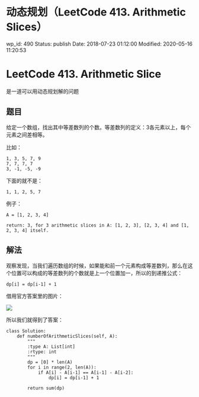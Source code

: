 # 动态规划（LeetCode 413. Arithmetic Slices）


wp_id: 490
Status: publish
Date: 2018-07-23 01:12:00
Modified: 2020-05-16 11:20:53


# LeetCode 413. Arithmetic Slice

是一道可以用动态规划解的问题

## 题目

给定一个数组，找出其中等差数列的个数。等差数列的定义：3各元素以上，每个元素之间差相等。

比如：

```
1, 3, 5, 7, 9
7, 7, 7, 7
3, -1, -5, -9
```
下面的就不是：

```
1, 1, 2, 5, 7
```

例子：

```
A = [1, 2, 3, 4]

return: 3, for 3 arithmetic slices in A: [1, 2, 3], [2, 3, 4] and [1, 2, 3, 4] itself.
```

## 解法

观察发现，当我们遍历数组的时候，如果能和前一个元素构成等差数列，那么在这个位置可以构成的等差数列的个数就是上一个位置加一，所以的到递推公式：

```
dp[i] = dp[i-1] + 1
```

借用官方答案里的图片：

![](https://ws4.sinaimg.cn/large/006tNc79ly1ftjiweuvyaj317m0homzj.jpg)


所以我们就得到了答案：

```
class Solution:
    def numberOfArithmeticSlices(self, A):
        """
        :type A: List[int]
        :rtype: int
        """
        dp = [0] * len(A)
        for i in range(2, len(A)):
            if A[i] - A[i-1] == A[i-1] - A[i-2]:
                dp[i] = dp[i-1] + 1

        return sum(dp)
```